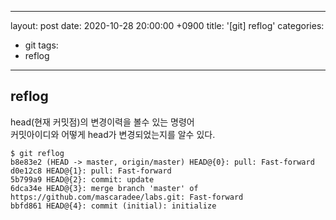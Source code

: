 
---
layout: post
date: 2020-10-28 20:00:00 +0900
title: '[git] reflog'
categories:
- git
tags:
- reflog
---

## reflog

head(현재 커밋점)의 변경이력을 볼수 있는 명령어  
커밋아이디와 어떻게 head가 변경되었는지를 알수 있다.  

```git
$ git reflog
b8e83e2 (HEAD -> master, origin/master) HEAD@{0}: pull: Fast-forward
d0e12c8 HEAD@{1}: pull: Fast-forward
5b799a9 HEAD@{2}: commit: update
6dca34e HEAD@{3}: merge branch 'master' of https://github.com/mascaradee/labs.git: Fast-forward
bbfd861 HEAD@{4}: commit (initial): initialize
```
